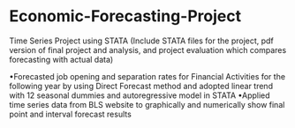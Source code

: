 # Economic-Forecasting-Project
Time Series Project using STATA
(Include STATA files for the project, pdf version of final project and analysis, and project evaluation which compares forecasting with actual data)

•Forecasted job opening and separation rates for Financial Activities for the following year by using Direct Forecast method and adopted linear trend with 12 seasonal dummies and autoregressive model in STATA
•Applied time series data from BLS website to graphically and numerically show final point and interval forecast results
